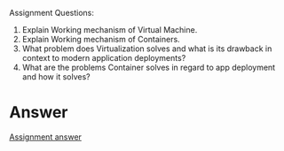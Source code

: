 Assignment Questions:

1. Explain Working mechanism of Virtual Machine.
2. Explain Working mechanism of Containers.
3. What problem does Virtualization solves and what is its drawback in context to modern application deployments?
4. What are the problems Container solves in regard to app deployment and how it solves?

# Answer

[Assignment answer](https://github.com/LF-DevOps-Intern/3_4_vm_container-subin-amit-surpriso1997/blob/main/3_4_vm_container.pdf)
